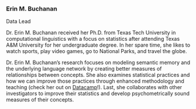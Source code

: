 ### **Erin M. Buchanan**

Data Lead

Dr. Erin M. Buchanan received her Ph.D. from Texas Tech University in computational linguistics with a focus on statistics after attending Texas A&M University for her undergraduate degree. In her spare time, she likes to watch sports, play video games, go to National Parks, and travel the globe.

Dr. Erin M. Buchanan’s research focuses on modeling semantic memory and the underlying language network by creating better measures of relationships between concepts. She also examines statistical practices and how we can improve those practices through enhanced methodology and teaching (check her out on [Datacamp](https://www.datacamp.com/portfolio/erinbuchanan)!). Last, she collaborates with other investigators to improve their statistics and develop psychometrically sound measures of their concepts.
